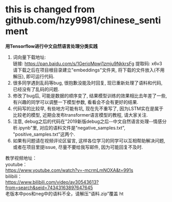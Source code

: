 # this is changed from github.com/hzy9981/chinese_sentiment
**用Tensorflow进行中文自然语言处理分类实践**   
1. 词向量下载地址:   
链接: https://pan.baidu.com/s/1GerioMpwj1zmju9NkkrsFg 
提取码: x6v3
请下载之后在项目根目录建立"embeddings"文件夹, 将下载的文件放入(不用解压), 即可运行代码.   
2. 很多同学遇到乱码等bug, 很抱歉没能及时回复, 现已重新处理了语料和代码, 已经没有了乱码的问题.   
3. 修改了bug后, 可能是数据的顺序变了, 结果模型训练的效果相比去年差了一些, 有兴趣的同学可以调整一下模型参数, 看看会不会有更好的结果.   
4. 代码写的比较早, 有些地方可能有坑, 现在先不重写了, 因为LSTM实在是属于比较老的模型, 近期会发布transformer语言模型的教程, 请大家关注. 
5. 注意, debug之后的代码在"2019新版debug之后--中文自然语言处理--情感分析.ipynb"里, 对应的语料文件是"negative_samples.txt", "positive_samples.txt"这两个.   
6. 如果有问题请在视频评论区留言, 这样各位学习的同学可以互相帮助解决问题, 或者在项目里提issue, 尽量不要给我写邮件, 因为可能回复不及时.   

教学视频地址：  
youtube：  
https://www.youtube.com/watch?v=-mcrmLmNOXA&t=991s  
bilibili：  
https://www.bilibili.com/video/av30543613?from=search&seid=74343163897647645  
老版本中pos和neg中的语料不全，请解压“语料.zip”覆盖
ht
